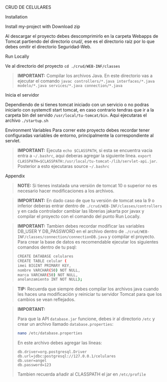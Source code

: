 CRUD DE CELULARES

Installation

Install my-project with Download zip

Al descargar el proyecto debes descomprimirlo en la carpeta Webapps de Tomcat partiendo del directorio crud/, ese es el directorio raíz por lo que debes omitir el directorio Seguridad-Web.

Run Locally

Ve al directorio del proyecto `cd ./crud/WEB-INF/classes`

> **IMPORTANT:**
Compilar los archivos Java.
En este directorio vas a ejecutar el comando `javac controllers/*.java interfaces/*.java modelo/*.java services/*.java connection/*.java`

Inicia el servidor

Dependiendo de si tienes tomcat iniciado con un servicio o no podras iniciarlo con systemctl start tomcat, en caso contrario tendras que ir a la carpeta bin del servido `/usr/local/tu-tomcat/bin`. Aqui ejecutaras el archivo `./startup.sh`

Environment Variables
Para correr este proyecto debes recordar tener configuradas variables de entorno, principalmente la correspondiente al servlet.

> **IMPORTANT:**
Ejecuta `echo $CLASSPATH`, si esta se encuentra vacia entra a `~/.bashrc`, aqui deberas agregar la siguiente linea.
> `export CLASSPATH=$CLASSPATH:/usr/local/tu-tomcat-/lib/servlet-api.jar`. Posterior a esto ejecutaras source `~/.bashrc`

Appendix

> **NOTE:**
Si tienes instalada una versión de tomcat 10 o superior no es necesario hacer modificaciones a los archivos.

> **IMPORTANT:**
En dado caso de que tu versión de tomcat sea la 9 o inferior deberas entrar dentro de `./crud/WEB-INF/classes/controllers` y en cada controlador cambiar las librerias jakarta por javax y compilar el proyecto con el comando del punto Run Locally.

> **IMPORTANT:**
Tambien debes recordar modificar las variables DB_USER Y DB_PASSWORD en el archivo dentro de `./crud/WEB-INF/classes/connection/connectionDB.java` y compilar el proyecto. Para crear la base de datos es recomendable ejecutar los siguientes comandos dentro de tu psql:
> ```bash
> CREATE DATABASE celulares
> CREATE TABLE celular (
> imei BIGINT PRIMARY KEY,
> nombre VARCHAR(50) NOT NULL,
> marca VARCHAR(50) NOT NULL,
> anolanzamiento INT NOT NULL);
> ```

> **TIP:**
Recuerda que siempre debes compilar los archivos java cuando les haces una modificación y reiniciar tu servidor Tomcat para que los cambios se vean reflejados.

> **IMPORTANT:**
>
> Para que la API `database.jar` funcione, debes ir al directorio `/etc` y crear un archivo llamado `database.properties`:
>
> ```bash
> nano /etc/database.properties
> ```
>
> En este archivo debes agregar las líneas:
>
> ```properties
> db.driver=org.postgresql.Driver
> db.url=jdbc:postgresql://127.0.0.1/celulares
> db.user=angel
> db.password=123
> ```
> Tambien recuerda añadir al CLASSPATH el jar en `/etc/profile` 

